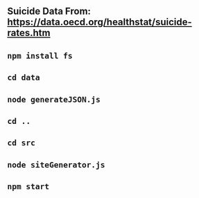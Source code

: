 ## Suicide Data From: <https://data.oecd.org/healthstat/suicide-rates.htm>

## `npm install fs`

## `cd data`

## `node generateJSON.js`

## `cd ..`

## `cd src`

## `node siteGenerator.js`

## `npm start`
